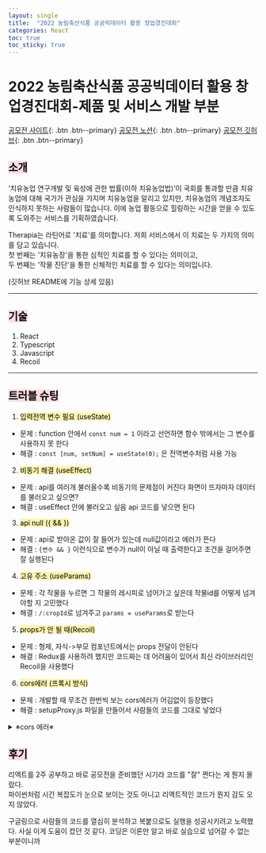 ```yaml
---
layout: single
title:  "2022 농림축산식품 공공빅데이터 활용 창업경진대회"
categories: React
toc: true
toc_sticky: true
---
```


# 2022 농림축산식품 공공빅데이터 활용 창업경진대회-제품 및 서비스 개발 부분
[공모전 사이트](https://data.mafra.go.kr/contest/introduction/introductionNew/screen.do){: .btn .btn--primary}
[공모전 노션](https://polite-rambutan-6e0.notion.site/b498691ea2124e23ac4fb7246538cd5f){: .btn .btn--primary}
[공모전 깃허브](https://github.com/farmfarmfarmfarm){: .btn .btn--primary}


## <mark style='background-color: #ffdce0'> 소개 </mark>
‘치유농업 연구개발 및 육성에 관한 법률(이하 치유농업법)’이 국회를 통과할 만큼 치유농업에 대해 국가가 관심을 가지며 치유농업을 알리고 있지만, 치유농업의 개념조차도 인식하지 못하는 사람들이 많습니다. 이에 농업 활동으로 힐링하는 시간을 얻을 수 있도록 도와주는 서비스를 기획하였습니다.  
  
Therapia는 라틴어로 '치료'를 의미합니다. 저희 서비스에서 이 치료는 두 가지의 의미를 담고 있습니다.  
첫 번째는 '치유농장'을 통한 심적인 치료를 할 수 있다는 의미이고,  
두 번째는 '작물 진단'을 통한 신체적인 치료를 할 수 있다는 의미입니다.  
  
(깃허브 README에 기능 상세 있음)

***

## <mark style='background-color: #ffdce0'> 기술 </mark>
1. React
2. Typescript
3. Javascript
4. Recoil

***

## <mark style='background-color: #ffdce0'> 트러블 슈팅 </mark>
1. <mark style='background-color: #fff5b1'>입력전역 변수 필요 (useState)</mark> 
- 문제 : function 안에서 `const num = 1` 이라고 선언하면 함수 밖에서는 그 변수를 사용하지 못 한다
- 해결 : `const [num, setNum] = useState(0);` 은 전역변수처럼 사용 가능

2. <mark style='background-color: #fff5b1'>비동기 해결 (useEffect)</mark>
- 문제 : api를 여러개 불러올수록 비동기의 문제점이 커진다 화면이 뜨자마자 데이터를 불러오고 싶으면?
- 해결 : useEffect 안에 불러오고 싶음 api 코드를 넣으면 된다

3. <mark style='background-color: #fff5b1'>api null ({ && })</mark>
- 문제 : api로 받아온 값이 잘 들어가 있는데 null값이라고 에러가 뜬다
- 해결 : `{변수 && }` 이런식으로 변수가 null이 아닐 때 출력한다고 조건을 걸어주면 잘 실행된다

4. <mark style='background-color: #fff5b1'>고유 주소 (useParams)</mark>
- 문제 : 각 작물을 누르면 그 작물의 레시피로 넘어가고 싶은데 작물id를 어떻게 넘겨야할 지 고민했다
- 해결 : `/:cropId`로 넘겨주고 `params = useParams`로 받는다

5. <mark style='background-color: #fff5b1'>props가 안 될 때(Recoil)</mark>
- 문제 : 형제, 자식->부모 컴포넌트에서는 props 전달이 안된다
- 해결 : Redux를 사용하려 했지만 코드짜는 데 어려움이 있어서 최신 라이브러리인 Recoil을 사용했다

6. <mark style='background-color: #fff5b1'>cors에러 (프록시 방식)</mark>
- 문제 : 개발할 때 무조건 한번씩 보는 cors에러가 어김없이 등장했다
- 해결 : setupProxy.js 파일을 만들어서 사람들의 코드를 그대로 넣었다
<details>
  <summary>※cors 에러※</summary>
  <div markdown="1">       
    CORS 에러는 브라우저에서 서로 다른 도메인/포트의 서버로 요청이 갈때 브라우저에서 발생
  </div>
</details>

## <mark style='background-color: #ffdce0'> 후기 </mark>
리액트를 2주 공부하고 바로 공모전을 준비했던 시기라 코드를 "잘" 짠다는 게 뭔지 몰랐다.  
파이썬처럼 시간 복잡도가 눈으로 보이는 것도 아니고 리액트적인 코드가 뭔지 감도 오지 않았다.  

구글링으로 사람들의 코드를 열심히 분석하고 복붙으로도 실행을 성공시키려고 노력했다.
사실 이게 도움이 컸던 것 같다. 코딩은 이론만 알고 바로 실습으로 넘어갈 수 없는 부분이니까
